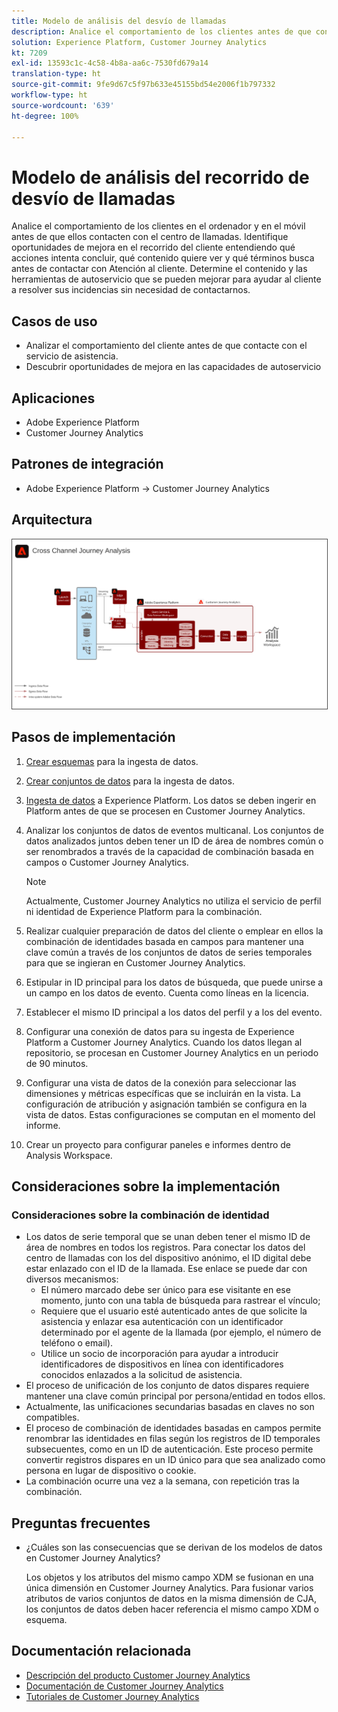 ```yaml
---
title: Modelo de análisis del desvío de llamadas
description: Analice el comportamiento de los clientes antes de que contacten con el centro de llamadas.
solution: Experience Platform, Customer Journey Analytics
kt: 7209
exl-id: 13593c1c-4c58-4b8a-aa6c-7530fd679a14
translation-type: ht
source-git-commit: 9fe9d67c5f97b633e45155bd54e2006f1b797332
workflow-type: ht
source-wordcount: '639'
ht-degree: 100%

---
```


# Modelo de análisis del recorrido de desvío de llamadas

Analice el comportamiento de los clientes en el ordenador y en el móvil antes de que ellos contacten con el centro de llamadas. Identifique oportunidades de mejora en el recorrido del cliente entendiendo qué acciones intenta concluir, qué contenido quiere ver y qué términos busca antes de contactar con Atención al cliente. Determine el contenido y las herramientas de autoservicio que se pueden mejorar para ayudar al cliente a resolver sus incidencias sin necesidad de contactarnos.

## Casos de uso

* Analizar el comportamiento del cliente antes de que contacte con el servicio de asistencia.
* Descubrir oportunidades de mejora en las capacidades de autoservicio

## Aplicaciones

* Adobe Experience Platform
* Customer Journey Analytics

## Patrones de integración

* Adobe Experience Platform → Customer Journey Analytics

## Arquitectura

<img src="assets/CJA.svg" alt="Arquitectura de referencia para el modelo de Customer Journey Analytics" style="border:1px solid #4a4a4a" />

## Pasos de implementación

1. [Crear esquemas](https://experienceleague.adobe.com/docs/platform-learn/tutorials/schemas/create-a-schema.html?lang=es) para la ingesta de datos.
1. [Crear conjuntos de datos](https://experienceleague.adobe.com/docs/platform-learn/tutorials/data-ingestion/create-datasets-and-ingest-data.html?lang=es) para la ingesta de datos.
1. [Ingesta de datos](https://experienceleague.adobe.com/?recommended=ExperiencePlatform-D-1-2020.1.dataingestion&amp;lang=es) a Experience Platform.
Los datos se deben ingerir en Platform antes de que se procesen en Customer Journey Analytics.
1. Analizar los conjuntos de datos de eventos multicanal.
Los conjuntos de datos analizados juntos deben tener un ID de área de nombres común o ser renombrados a través de la capacidad de combinación basada en campos o Customer Journey Analytics. 

   >[!NOTE]
   >
   >Actualmente, Customer Journey Analytics no utiliza el servicio de perfil ni identidad de Experience Platform para la combinación.

1. Realizar cualquier preparación de datos del cliente o emplear en ellos la combinación de identidades basada en campos para mantener una clave común a través de los conjuntos de datos de series temporales para que se ingieran en Customer Journey Analytics.
1. Estipular in ID principal para los datos de búsqueda, que puede unirse a un campo en los datos de evento. Cuenta como líneas en la licencia.
1. Establecer el mismo ID principal a los datos del perfil y a los del evento.
1. Configurar una conexión de datos para su ingesta de Experience Platform a Customer Journey Analytics. Cuando los datos llegan al repositorio, se procesan en Customer Journey Analytics en un periodo de 90 minutos.
1. Configurar una vista de datos de la conexión para seleccionar las dimensiones y métricas específicas que se incluirán en la vista. La configuración de atribución y asignación también se configura en la vista de datos. Estas configuraciones se computan en el momento del informe.
1. Crear un proyecto para configurar paneles e informes dentro de Analysis Workspace.

## Consideraciones sobre la implementación

### Consideraciones sobre la combinación de identidad

* Los datos de serie temporal que se unan deben tener el mismo ID de área de nombres en todos los registros. Para conectar los datos del centro de llamadas con los del dispositivo anónimo, el ID digital debe estar enlazado con el ID de la llamada. Ese enlace se puede dar con diversos mecanismos:
   * El número marcado debe ser único para ese visitante en ese momento, junto con una tabla de búsqueda para rastrear el vínculo;
   * Requiere que el usuario esté autenticado antes de que solicite la asistencia y enlazar esa autenticación con un identificador determinado por el agente de la llamada (por ejemplo, el número de teléfono o email).
   * Utilice un socio de incorporación para ayudar a introducir identificadores de dispositivos en línea con identificadores conocidos enlazados a la solicitud de asistencia.
* El proceso de unificación de los conjunto de datos dispares requiere mantener una clave común principal por persona/entidad en todos ellos.
* Actualmente, las unificaciones secundarias basadas en claves no son compatibles.
* El proceso de combinación de identidades basadas en campos permite renombrar las identidades en filas según los registros de ID temporales subsecuentes, como en un ID de autenticación. Este proceso permite convertir registros dispares en un ID único para que sea analizado como persona en lugar de dispositivo o cookie.
* La combinación ocurre una vez a la semana, con repetición tras la combinación.

## Preguntas frecuentes

* ¿Cuáles son las consecuencias que se derivan de los modelos de datos en Customer Journey Analytics?

   Los objetos y los atributos del mismo campo XDM se fusionan en una única dimensión en Customer Journey Analytics. Para fusionar varios atributos de varios conjuntos de datos en la misma dimensión de CJA, los conjuntos de datos deben hacer referencia el mismo campo XDM o esquema.

## Documentación relacionada

* [Descripción del producto Customer Journey Analytics](https://helpx.adobe.com/es/legal/product-descriptions/customer-journey-analytics.html)
* [Documentación de Customer Journey Analytics](https://experienceleague.adobe.com/docs/customer-journey-analytics.html?lang=es)
* [Tutoriales de Customer Journey Analytics](https://experienceleague.adobe.com/docs/customer-journey-analytics-learn/tutorials/overview.html?lang=es)
